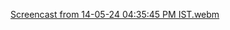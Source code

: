 [Screencast from 14-05-24 04:35:45 PM IST.webm](https://github.com/cs22b047/minesweeper_bot/assets/145146625/5b8cad5f-97dc-4eee-aab3-26b73e9fdb54)
